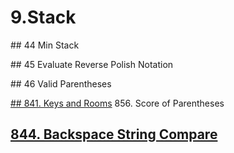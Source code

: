 # 9.Stack



\#\# 44 Min Stack

\#\# 45 Evaluate Reverse Polish Notation

\#\# 46 Valid Parentheses

[## 841. Keys and Rooms](/questions/KeysandRooms.md)
856. Score of Parentheses



## [844. Backspace String Compare](/questions/BackspaceStringCompare.md)